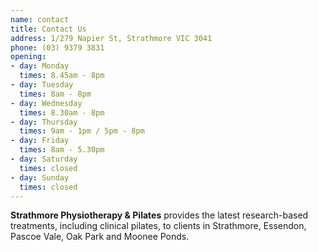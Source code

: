 ```yaml
---
name: contact
title: Contact Us
address: 1/279 Napier St, Strathmore VIC 3041
phone: (03) 9379 3831
opening:
- day: Monday
  times: 8.45am - 8pm
- day: Tuesday
  times: 8am - 8pm
- day: Wednesday
  times: 8.30am - 8pm
- day: Thursday
  times: 9am - 1pm / 5pm - 8pm
- day: Friday
  times: 8am - 5.30pm
- day: Saturday
  times: closed
- day: Sunday
  times: closed
---
```

__Strathmore Physiotherapy & Pilates__ provides the latest research-based treatments, including clinical pilates, to clients in Strathmore, Essendon, Pascoe Vale, Oak Park and Moonee Ponds.
